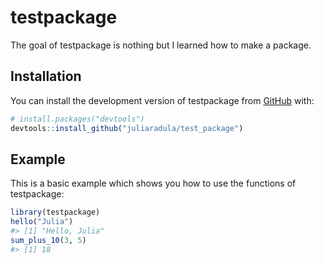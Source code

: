 
<!-- README.md is generated from README.Rmd. Please edit that file -->

# testpackage

<!-- badges: start -->
<!-- badges: end -->

The goal of testpackage is nothing but I learned how to make a package.

## Installation

You can install the development version of testpackage from
[GitHub](https://github.com/) with:

``` r
# install.packages("devtools")
devtools::install_github("juliaradula/test_package")
```

## Example

This is a basic example which shows you how to use the functions of
testpackage:

``` r
library(testpackage)
hello("Julia")
#> [1] "Hello, Julia"
sum_plus_10(3, 5)
#> [1] 18
```
